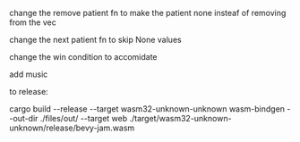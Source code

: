 change the remove patient fn to make the patient none insteaf of removing from the vec

change the next patient fn to skip None values

change the win condition to accomidate


add music


to release:

cargo build --release --target wasm32-unknown-unknown
wasm-bindgen --out-dir ./files/out/ --target web ./target/wasm32-unknown-unknown/release/bevy-jam.wasm